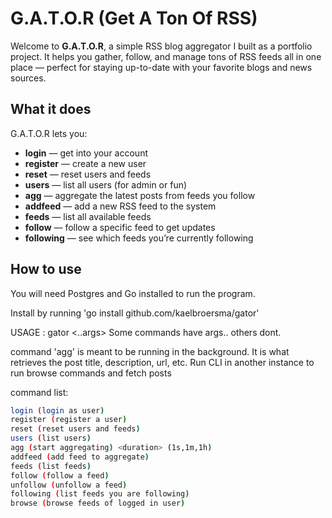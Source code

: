 # G.A.T.O.R (Get A Ton Of RSS)

Welcome to **G.A.T.O.R**, a simple RSS blog aggregator I built as a portfolio project. It helps you gather, follow, and manage tons of RSS feeds all in one place — perfect for staying up-to-date with your favorite blogs and news sources.

## What it does

G.A.T.O.R lets you:

- **login** — get into your account
- **register** — create a new user
- **reset** — reset users and feeds
- **users** — list all users (for admin or fun)
- **agg** — aggregate the latest posts from feeds you follow
- **addfeed** — add a new RSS feed to the system
- **feeds** — list all available feeds
- **follow** — follow a specific feed to get updates
- **following** — see which feeds you’re currently following

## How to use

You will need Postgres and Go installed to run the program.

Install by running 'go install github.com/kaelbroersma/gator'

USAGE : gator <cmd> <..args>
Some commands have args.. others dont. 

command 'agg' is meant to be running in the background. It is what retrieves the post title, description, url, etc.
Run CLI in another instance to run browse commands and fetch posts

command list: 

```bash
login (login as user)
register (register a user)
reset (reset users and feeds)
users (list users)
agg (start aggregating) <duration> (1s,1m,1h)
addfeed (add feed to aggregate)
feeds (list feeds)
follow (follow a feed)
unfollow (unfollow a feed)
following (list feeds you are following)
browse (browse feeds of logged in user)

